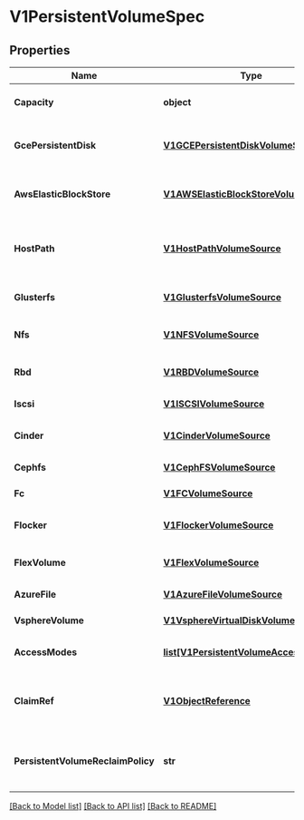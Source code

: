 # V1PersistentVolumeSpec

## Properties
Name | Type | Description | Notes
------------ | ------------- | ------------- | -------------
**Capacity** | **object** | A description of the persistent volume&#39;s resources and capacity. More info: http://releases.k8s.io/HEAD/docs/user-guide/persistent-volumes.md#capacity | [optional] 
**GcePersistentDisk** | [**V1GCEPersistentDiskVolumeSource**](V1GCEPersistentDiskVolumeSource.md) | GCEPersistentDisk represents a GCE Disk resource that is attached to a kubelet&#39;s host machine and then exposed to the pod. Provisioned by an admin. More info: http://releases.k8s.io/HEAD/docs/user-guide/volumes.md#gcepersistentdisk | [optional] 
**AwsElasticBlockStore** | [**V1AWSElasticBlockStoreVolumeSource**](V1AWSElasticBlockStoreVolumeSource.md) | AWSElasticBlockStore represents an AWS Disk resource that is attached to a kubelet&#39;s host machine and then exposed to the pod. More info: http://releases.k8s.io/HEAD/docs/user-guide/volumes.md#awselasticblockstore | [optional] 
**HostPath** | [**V1HostPathVolumeSource**](V1HostPathVolumeSource.md) | HostPath represents a directory on the host. Provisioned by a developer or tester. This is useful for single-node development and testing only! On-host storage is not supported in any way and WILL NOT WORK in a multi-node cluster. More info: http://releases.k8s.io/HEAD/docs/user-guide/volumes.md#hostpath | [optional] 
**Glusterfs** | [**V1GlusterfsVolumeSource**](V1GlusterfsVolumeSource.md) | Glusterfs represents a Glusterfs volume that is attached to a host and exposed to the pod. Provisioned by an admin. More info: http://releases.k8s.io/HEAD/examples/volumes/glusterfs/README.md | [optional] 
**Nfs** | [**V1NFSVolumeSource**](V1NFSVolumeSource.md) | NFS represents an NFS mount on the host. Provisioned by an admin. More info: http://releases.k8s.io/HEAD/docs/user-guide/volumes.md#nfs | [optional] 
**Rbd** | [**V1RBDVolumeSource**](V1RBDVolumeSource.md) | RBD represents a Rados Block Device mount on the host that shares a pod&#39;s lifetime. More info: http://releases.k8s.io/HEAD/examples/volumes/rbd/README.md | [optional] 
**Iscsi** | [**V1ISCSIVolumeSource**](V1ISCSIVolumeSource.md) | ISCSI represents an ISCSI Disk resource that is attached to a kubelet&#39;s host machine and then exposed to the pod. Provisioned by an admin. | [optional] 
**Cinder** | [**V1CinderVolumeSource**](V1CinderVolumeSource.md) | Cinder represents a cinder volume attached and mounted on kubelets host machine More info: http://releases.k8s.io/HEAD/examples/mysql-cinder-pd/README.md | [optional] 
**Cephfs** | [**V1CephFSVolumeSource**](V1CephFSVolumeSource.md) | CephFS represents a Ceph FS mount on the host that shares a pod&#39;s lifetime | [optional] 
**Fc** | [**V1FCVolumeSource**](V1FCVolumeSource.md) | FC represents a Fibre Channel resource that is attached to a kubelet&#39;s host machine and then exposed to the pod. | [optional] 
**Flocker** | [**V1FlockerVolumeSource**](V1FlockerVolumeSource.md) | Flocker represents a Flocker volume attached to a kubelet&#39;s host machine and exposed to the pod for its usage. This depends on the Flocker control service being running | [optional] 
**FlexVolume** | [**V1FlexVolumeSource**](V1FlexVolumeSource.md) | FlexVolume represents a generic volume resource that is provisioned/attached using a exec based plugin. This is an alpha feature and may change in future. | [optional] 
**AzureFile** | [**V1AzureFileVolumeSource**](V1AzureFileVolumeSource.md) | AzureFile represents an Azure File Service mount on the host and bind mount to the pod. | [optional] 
**VsphereVolume** | [**V1VsphereVirtualDiskVolumeSource**](V1VsphereVirtualDiskVolumeSource.md) | VsphereVolume represents a vSphere volume attached and mounted on kubelets host machine | [optional] 
**AccessModes** | [**list[V1PersistentVolumeAccessMode]**](V1PersistentVolumeAccessMode.md) | AccessModes contains all ways the volume can be mounted. More info: http://releases.k8s.io/HEAD/docs/user-guide/persistent-volumes.md#access-modes | [optional] 
**ClaimRef** | [**V1ObjectReference**](V1ObjectReference.md) | ClaimRef is part of a bi-directional binding between PersistentVolume and PersistentVolumeClaim. Expected to be non-nil when bound. claim.VolumeName is the authoritative bind between PV and PVC. More info: http://releases.k8s.io/HEAD/docs/user-guide/persistent-volumes.md#binding | [optional] 
**PersistentVolumeReclaimPolicy** | **str** | What happens to a persistent volume when released from its claim. Valid options are Retain (default) and Recycle. Recyling must be supported by the volume plugin underlying this persistent volume. More info: http://releases.k8s.io/HEAD/docs/user-guide/persistent-volumes.md#recycling-policy | [optional] 

[[Back to Model list]](../README.md#documentation-for-models) [[Back to API list]](../README.md#documentation-for-api-endpoints) [[Back to README]](../README.md)


